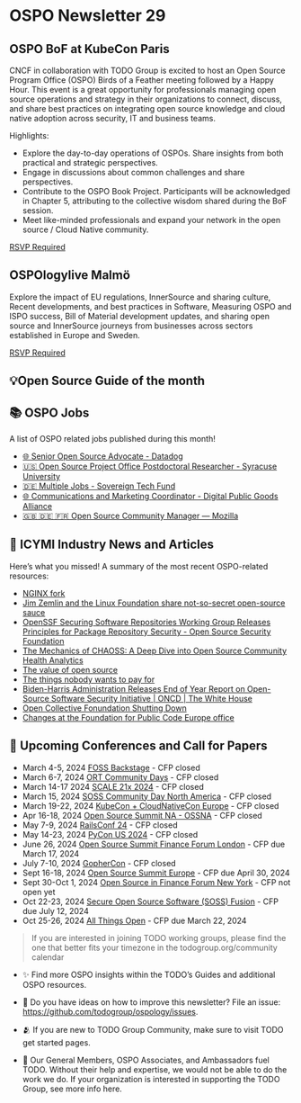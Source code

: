 # OSPO Newsletter 29


## OSPO BoF at KubeCon Paris
CNCF in collaboration with TODO Group is excited to host an Open Source Program Office (OSPO) Birds of a Feather meeting followed by a 
Happy Hour. This event is a great opportunity for professionals managing open source operations and strategy in their organizations 
to connect, discuss, and share best practices on integrating open source knowledge and cloud native adoption across security, IT and business teams.

Highlights:

* Explore the day-to-day operations of OSPOs. Share insights from both practical and strategic perspectives.
* Engage in discussions about common challenges and share perspectives.
* Contribute to the OSPO Book Project. Participants will be acknowledged in Chapter 5, attributing to the collective wisdom shared during the BoF session.
* Meet like-minded professionals and expand your network in the open source / Cloud Native community.

[RSVP Required](https://sched.co/1a9q9)

## OSPOlogylive Malmö

Explore the impact of EU regulations, InnerSource and sharing culture, Recent developments, and best practices in Software, Measuring OSPO and ISPO success, Bill of Material development updates, and sharing open source and InnerSource journeys from businesses across sectors established in Europe and Sweden.

[RSVP Required](https://community.linuxfoundation.org/events/details/lfhq-ospology-european-chapter-presents-ospologylive-malmo/)


## 💡Open Source Guide of the month



## 📚 OSPO Jobs

A list of OSPO related jobs published during this month!

- [🌐 Senior Open Source Advocate - Datadog](https://careers.datadoghq.com/detail/5649922/?gh_jid=5649922)
- [🇺🇸 Open Source Project Office Postdoctoral Researcher - Syracuse University](https://jobs.chronicle.com/job/37612327/postdoctoral-researcher-open-source-project-office/)
- [🇩🇪 Multiple Jobs - Sovereign Tech Fund](https://www.linkedin.com/posts/sovereign-tech-fund_jobs-activity-7165329169311023104-jC-m?utm_source=share&utm_medium=member_ios)
- [🌐 Communications and Marketing Coordinator - Digital Public Goods Alliance](https://digitalpublicgoods.net/jobs/)
- [🇬🇧 🇩🇪 🇫🇷 Open Source Community Manager — Mozilla](https://www.mozilla.org/en-US/careers/position/gh/5675010/)

## 📌 ICYMI Industry News and Articles
Here’s what you missed! A summary of the most recent OSPO-related resources:

- [NGINX fork](https://mailman.nginx.org/pipermail/nginx-devel/2024-February/K5IC6VYO2PB7N4HRP2FUQIBIBCGP4WAU.html)
- [Jim Zemlin and the Linux Foundation share not-so-secret open-source sauce](https://www.zdnet.com/article/jim-zemlin-and-the-linux-foundation-share-not-so-secret-open-source-sauce/)
- [OpenSSF Securing Software Repositories Working Group Releases Principles for Package Repository Security - Open Source Security Foundation](https://openssf.org/blog/2024/02/08/openssf-securing-software-repositories-working-group-releases-principles-for-package-repository-security/)
- [The Mechanics of CHAOSS: A Deep Dive into Open Source Community Health Analytics](https://open.substack.com/pub/schalkneethling/p/the-mechanics-of-chaoss-a-deep-dive)
- [The value of open source](https://papers.ssrn.com/sol3/papers.cfm?abstract_id=4693148)
- [The things nobody wants to pay for](https://lwn.net/SubscriberLink/959069/24c0b18e9fc1b073/)
- [Biden-Harris Administration Releases End of Year Report on Open-Source Software Security Initiative | ONCD | The White House](https://www.whitehouse.gov/oncd/briefing-room/2024/01/30/fact-sheet-biden-harris-administration-releases-end-of-year-report-on-open-source-software-security-initiative/)
- [Open Collective Fonundation Shutting Down](https://communityovercode.com/2024/02/open-collective-foundation-shutdown-explainer/)
- [Changes at the Foundation for Public Code Europe office](https://blog.publiccode.net/news/2024/02/28/changes-at-the-europe-office.html)

## 📎 Upcoming Conferences and Call for Papers

- March 4-5, 2024 [FOSS Backstage](https://24.foss-backstage.de/) - CFP closed
- March 6-7, 2024 [ORT Community Days](https://github.com/oss-review-toolkit/ort/wiki/ORT-Community-Days-2024) - CFP closed
- March 14-17 2024 [SCALE 21x 2024](https://www.socallinuxexpo.org/scale/21x) - CFP closed
- March 15, 2024 [SOSS Community Day North America](https://events.linuxfoundation.org/soss-community-day-north-america/) - CFP closed
- March 19-22, 2024 [KubeCon + CloudNativeCon Europe](https://events.linuxfoundation.org/kubecon-cloudnativecon-europe/) - CFP closed
- Apr 16-18, 2024 [Open Source Summit NA - OSSNA](https://events.linuxfoundation.org/open-source-summit-north-america/) - CFP closed
- May 7-9, 2024 [RailsConf 24](https://railsconf.org/) - CFP closed
- May 14-23, 2024 [PyCon US 2024](https://us.pycon.org/2024/) - CFP closed
- June 26, 2024 [Open Source Summit Finance Forum London](https://events.linuxfoundation.org/open-source-finance-forum-london/) - CFP due March 17, 2024
- July 7-10, 2024 [GopherCon](https://www.gophercon.com/) - CFP closed
- Sept 16-18, 2024 [Open Source Summit Europe](https://events.linuxfoundation.org/open-source-summit-europe/) - CFP due April 30, 2024
- Sept 30-Oct 1, 2024 [Open Source in Finance Forum New York](https://events.linuxfoundation.org/open-source-finance-forum-new-york/) - CFP not open yet
- Oct 22-23, 2024 [Secure Open Source Software (SOSS) Fusion](https://events.linuxfoundation.org/soss-fusion/program/cfp/?__hstc=14087400.b73e4e188090b5046d1e62913810a5b9.1709411127603.1709411127603.1709496935888.2&__hssc=14087400.1.1709496935888&__hsfp=2348364002) - CFP due July 12, 2024
- Oct 25-26, 2024 [All Things Open](https://2024.allthingsopen.org/) - CFP due March 22, 2024

> If you are interested in joining TODO working groups, please find the one that better fits your timezone in the todogroup.org/community calendar

- ✨ Find more OSPO insights within the TODO’s Guides and additional OSPO resources.

- 🧐 Do you have ideas on how to improve this newsletter? File an issue: https://github.com/todogroup/ospology/issues.

- 🫂 If you are new to TODO Group Community, make sure to visit TODO get started pages.

- 💚 Our General Members, OSPO Associates, and Ambassadors fuel TODO. Without their help and expertise, we would not be able to do the work we do. If your organization is interested in supporting the TODO Group, see more info here.
